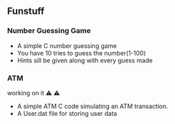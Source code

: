 ## Funstuff

### Number Guessing Game
- A simple C number guessing game
- You have 10 tries to guess the number(1-100)
- Hints sill be given along with every guess made

### ATM 
working on it :warning: :warning:
- A simple ATM C code simulating an ATM transaction.
- A User.dat file for storing user data
